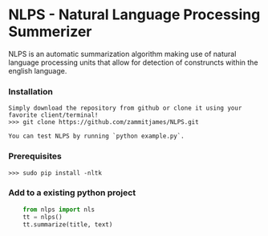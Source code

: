 NLPS - Natural Language Processing Summerizer
=============

NLPS is an automatic summarization algorithm making use of natural language processing units that allow for detection of construncts within the english language.

### Installation
	
    Simply download the repository from github or clone it using your favorite client/terminal!
    >>> git clone https://github.com/zammitjames/NLPS.git
 
    You can test NLPS by running `python example.py`.
### Prerequisites

    >>> sudo pip install -nltk

### Add to a existing python project

```python
    from nlps import nls
    tt = nlps()
    tt.summarize(title, text)
```

